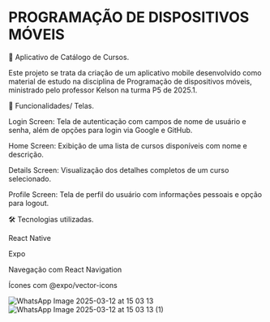 # PROGRAMAÇÃO DE DISPOSITIVOS MÓVEIS

📱 Aplicativo de Catálogo de Cursos.

Este projeto se trata da criação de um aplicativo mobile desenvolvido como material de estudo na disciplina de Programação de dispositivos móveis, ministrado pelo professor Kelson na turma P5 de 2025.1.

🚀 Funcionalidades/ Telas.

Login Screen: Tela de autenticação com campos de nome de usuário e senha, além de opções para login via Google e GitHub.

Home Screen: Exibição de uma lista de cursos disponíveis com nome e descrição.

Details Screen: Visualização dos detalhes completos de um curso selecionado.

Profile Screen: Tela de perfil do usuário com informações pessoais e opção para logout.

🛠️ Tecnologias utilizadas.

React Native

Expo

Navegação com React Navigation

Ícones com @expo/vector-icons


![WhatsApp Image 2025-03-12 at 15 03 13](https://github.com/user-attachments/assets/00320a8d-7a09-48fc-b878-7732d6aebf5c)
![WhatsApp Image 2025-03-12 at 15 03 13 (1)](https://github.com/user-attachments/assets/c35568d3-5970-4103-9112-5d2e493d43f3)
